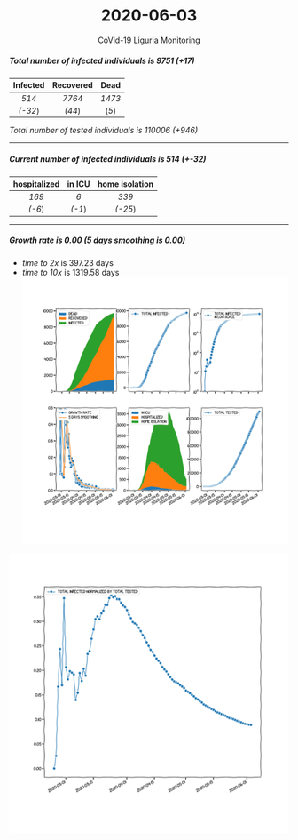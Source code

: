<div align='center'>

# 2020-06-03
CoVid-19 Liguria Monitoring
</div>

##### Total number of infected individuals is 9751 (+17)
Infected | Recovered | Dead
:---: | :---: | :---:
*514* | *7764* | *1473*
*(-32*) | *(44*) | (*5*)

*Total number of tested individuals is 110006 (+946)*
***
##### Current number of infected individuals is 514 (+-32)
hospitalized | in ICU | home isolation
:---: | :---: | :---:
*169* |*6* |*339*
*(-6*) |*(-1*) |*(-25*)
***
##### Growth rate is 0.00 (5 days smoothing is 0.00)
- *time to 2x* is 397.23 days
- *time to 10x* is 1319.58 days
![stats][stats]

![infected_normalized][infected_normalized]

[stats]: stats_Liguria.png
[infected_normalized]: infected_normalized_Liguria.png
